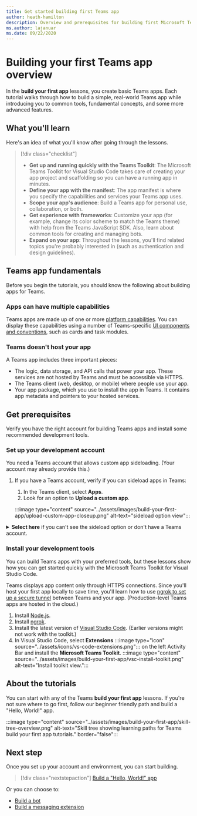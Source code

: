 ```yaml
---
title: Get started building first Teams app
author: heath-hamilton
description: Overview and prerequisites for building first Microsoft Teams app
ms.author: lajanuar
ms.date: 09/22/2020
---
```

# Building your first Teams app overview

In the **build your first app** lessons, you create basic Teams apps. Each tutorial walks through how to build a simple, real-world Teams app while introducing you to common tools, fundamental concepts, and some more advanced features.

## What you'll learn

Here's an idea of what you'll know after going through the lessons.

> [!div class="checklist"]
  >
  > * **Get up and running quickly with the Teams Toolkit**: The Microsoft Teams Toolkit for Visual Studio Code takes care of creating your app project and scaffolding so you can have a running app in minutes.
  > * **Define your app with the manifest**: The app manifest is where you specify the capabilities and services your Teams app uses.
  > * **Scope your app's audience**: Build a Teams app for personal use, collaboration, or both.
  > * **Get experience with frameworks**: Customize your app (for example, change its color scheme to match the Teams theme) with help from the Teams JavaScript SDK. Also, learn about common tools for creating and managing bots.
  > * **Expand on your app**: Throughout the lessons, you'll find related topics you're probably interested in (such as authentication and design guidelines).

## Teams app fundamentals

Before you begin the tutorials, you should know the following about building apps for Teams.

### Apps can have multiple capabilities

Teams apps are made up of one or more [platform capabilities](../concepts/capabilities-overview.md). You can display these capabilities using a number of Teams-specific [UI components and conventions](../planning-your-app/teams-ui-conventions.md), such as cards and task modules.

### Teams doesn't host your app

A Teams app includes three important pieces:

* The logic, data storage, and API calls that power your app. These services are not hosted by Teams and must be accessible via HTTPS.
* The Teams client (web, desktop, or mobile) where people use your app.
* Your app package, which you use to install the app in Teams. It contains app metadata and pointers to your hosted services.

## Get prerequisites

Verify you have the right account for building Teams apps and install some recommended development tools.

### Set up your development account

You need a Teams account that allows custom app sideloading. (Your account may already provide this.)

1. If you have a Teams account, verify if you can sideload apps in Teams:
    1. In the Teams client, select **Apps**.
    1. Look for an option to **Upload a custom app**.

    :::image type="content" source="../assets/images/build-your-first-app/upload-custom-app-closeup.png" alt-text="sideload option view":::

<!-- markdownlint-disable MD033 -->
<details>

<summary><b>Select here</b> if you can't see the sideload option or don't have a Teams account.</summary>

You can get a free Teams test account that allows app sideloading by joining the Microsoft 365 developer program. (The registration process takes approximately two minutes.)

1. Go to the [Microsoft 365 developer program](https://developer.microsoft.com/microsoft-365/dev-program).
1. Select **Join Now** and follow the onscreen instructions. 
1. When you get to the welcome screen, select **Set up E5 subscription**.
1. Set up your administrator account. Once you finish, you should see a screen like this.
:::image type="content" source="../assets/images/build-your-first-app/dev-program-subscription.png" alt-text="dev program subscription view":::
1. Log in to Teams using the administrator account you just set up.
1. Verify if you now have the **Upload a custom app** option.

</details>

### Install your development tools

You can build Teams apps with your preferred tools, but these lessons show how you can get started quickly with the Microsoft Teams Toolkit for Visual Studio Code.

Teams displays app content only through HTTPS connections. Since you'll host your first app locally to save time, you'll learn how to use [ngrok to set up a secure tunnel](../concepts/build-and-test/debug.md#locally-hosted) between Teams and your app. (Production-level Teams apps are hosted in the cloud.)

1. Install [Node.js](https://nodejs.org/en/).
1. Install [ngrok](https://ngrok.com/download).
1. Install the latest version of [Visual Studio Code](https://code.visualstudio.com/download). (Earlier versions might not work with the toolkit.)
1. In Visual Studio Code, select **Extensions** :::image type="icon" source="../assets/icons/vs-code-extensions.png"::: on the left Activity Bar and install the **Microsoft Teams Toolkit**.
    :::image type="content" source="../assets/images/build-your-first-app/vsc-install-toolkit.png" alt-text="Install toolkit view.":::

## About the tutorials

You can start with any of the Teams **build your first app** lessons. If you're not sure where to go first, follow our beginner friendly path and build a "Hello, World!" app.

:::image type="content" source="../assets/images/build-your-first-app/skill-tree-overview.png" alt-text="Skill tree showing learning paths for Teams build your first app tutorials." border="false":::

## Next step

Once you set up your account and environment, you can start building.

> [!div class="nextstepaction"]
> [Build a "Hello, World!" app](../build-your-first-app/build-and-run.md)

Or you can choose to:

* [Build a bot](../build-your-first-app/add-bot.md)
* [Build a messaging extension](../build-your-first-app/build-messaging-extension.md)
